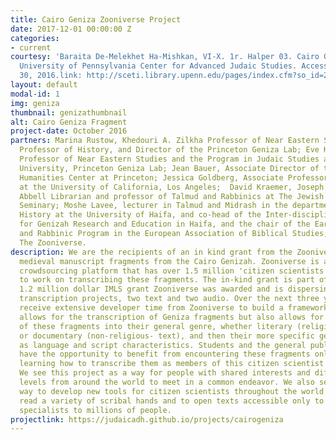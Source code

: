 ```yaml
---
title: Cairo Geniza Zooniverse Project
date: 2017-12-01 00:00:00 Z
categories:
- current
courtesy: 'Baraita De-Melekhet Ha-Mishkan, VI-X. 1r. Halper 03. Cairo Genizah Collection,
  University of Pennsylvania Center for Advanced Judaic Studies. Accessed November
  30, 2016.link: http://sceti.library.upenn.edu/pages/index.cfm?so_id=21140'
layout: default
modal-id: 1
img: geniza
thumbnail: genizathumbnail
alt: Cairo Geniza Fragment
project-date: October 2016
partners: Marina Rustow, Khedouri A. Zilkha Professor of Near Eastern Studies and
  Professor of History, and Director of the Princeton Geniza Lab; Eve Krakowski, Assistant
  Professor of Near Eastern Studies and the Program in Judaic Studies at Princeton
  University, Princeton Geniza Lab; Jean Bauer, Associate Director of the Digital
  Humanities Center at Princeton; Jessica Goldberg, Associate Professor of History
  at the University of California, Los Angeles;  David Kraemer, Joseph J. and Dora
  Abbell Librarian and professor of Talmud and Rabbinics at The Jewish Theological
  Seminary; Moshe Lavee, lecturer in Talmud and Midrash in the department of Jewish
  History at the University of Haifa, and co-head of the Inter-disciplinary Centre
  for Genizah Research and Education in Haifa, and the chair of the Early Judaism
  and Rabbinic Program in the European Association of Biblical Studies; Sinai Rusinek;
  The Zooniverse.
description: We are the recipients of an in kind grant from the Zooniverse to transcribe
  medieval manuscript fragments from the Cairo Genizah. Zooniverse is a non-profit
  crowdsourcing platform that has over 1.5 million 'citizen scientists' who will help
  to work on transcribing these fragments. The in-kind grant is part of an approximately
  1.2 million dollar IMLS grant Zooniverse was awarded and is dispersing over four
  transcription projects, two text and two audio. Over the next three years they will
  receive extensive developer time from Zooniverse to build a framework that not only
  allows for the transcription of Geniza fragments but also allows for the classification
  of these fragments into their general genre, whether literary (religious text),
  or documentary (non-religious- text), and then their more specific genre, as well
  as language and script characteristics. Students and the general public also will
  have the opportunity to benefit from encountering these fragments online and from
  learning how to transcribe them as members of this citizen scientist community.
  We see this project as a way for people with shared interests and different skill
  levels from around the world to meet in a common endeavor. We also see this as a
  way to develop new tools for citizen scientists throughout the world to learn to
  read a variety of scribal hands and to open texts accessible only to a handful of
  specialists to millions of people.
projectlink: https://judaicadh.github.io/projects/cairogeniza
---
```


